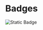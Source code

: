 # Badges

![Static Badge](https://img.shields.io/badge/Twitter-red?style=for-the-badge&logo=twitter&logoColor=blue&labelColor=yellow)
